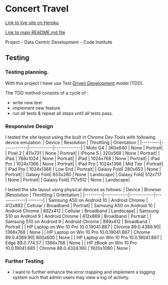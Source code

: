 # Concert Travel
[Link to live site on Heroku](https://ci-ms4-concerttravel.herokuapp.com/)

[Link to main README.md file](https://github.com/coder187/ci-ms4-concerttravel/blob/main/README.md)
                              


Project - Data Centric Development - Code Institute

## Testing

### Testing planning.
With this project I have use Test [Driven Development](https://en.wikipedia.org/wiki/Test-driven_development) model (TDD).

The TDD method consists of a cycle of :
* write new test
* implement new feature
* run all tests & repeat all steps until all tests pass.




### Responsive Design
I tested the site layout using the built in  Chrome Dev Tools with following device emulation:
| Device | Resolution | Throttling | Orientation |
|---------|------------|------------|-------------|
| Moto G4 | 360x640 | None | Portrait|
| Pixel 2 | 411x731 | None | Portrait|
| iPhone 5 | 320x568 | None | Portrait|
| iPad | 768x1024 | None | Portrait|
| iPad | 1024x768 | None | Portrait|
| iPad Pro | 1024x1366 | None | Portrait|
| iPad Pro | 1024x1366 | Mid Tier | Portrait|
| iPad Pro | 1024x1366 | Low End | Portrait|
| Galaxy Fold| 280x653 | None | Portrait|
| Galaxy Fold| 653x280 | None | Landscape|
| Galaxy Fold| 512x717 | None | Portrait|
| Galaxy Fold| 717x512 | None | Landscape|

I tested the site layout using physical devices as follows:
| Device | Browser |Resolution | Throttling | Orientation |
|---------|------------|------------|-------------|--------|
| Samsung A50 on Android 10 | Android Chrome | 412x892 | Cellular / Broadband | Portrait|
| Samsung A50 on Android 10 | Android Chrome | 892x412 | Cellular / Broadband | Landscape|
| Samsung S10 on Android 9 | Android Chrome | 412x869 | Broadband | Portrait |
| Samsung S10 on Android 9 | Android Chrome | 869x412 | Broadband | Portrait |
| HP Laptop on Win 10 Pro 10.0.19041.867 | Chrome 89.0.4389.90| 1366x768 | None |
| HP Laptop on Win 10 Pro 10.0.19041.867 | Chrome 89.0.4389.90| 800x600 | None |
| HP Laptop on Win 10 Pro 10.0.19041.867 | Edge 89.0.774.57 | 1366x768 | None |
| HP zBook on Win 10 Pro 10.0.19041.685 | Chrome 88.0.4324.190 | 1920x1080 | None |




### Further Testing
  * I want to further enhance the error trapping and implement a logging system such that admin users may view a log of activity.